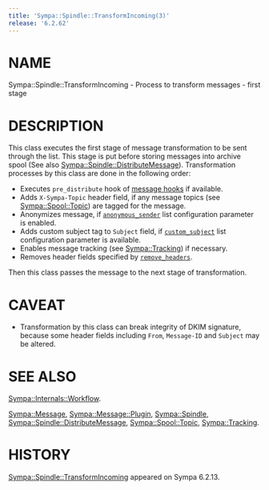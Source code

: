 ```yaml
---
title: 'Sympa::Spindle::TransformIncoming(3)'
release: '6.2.62'
---
```


# NAME

Sympa::Spindle::TransformIncoming -
Process to transform messages - first stage

# DESCRIPTION

This class executes the first stage of message transformation to be sent
through the list. This stage is put before storing messages into archive
spool (See also [Sympa::Spindle::DistributeMessage](./Sympa-Spindle-DistributeMessage.3.md)).
Transformation processes by this class are done in the following order:

- Executes `pre_distribute` hook of [message hooks](./Sympa-Message-Plugin.3.md)
if available.
- Adds `X-Sympa-Topic` header field, if any message topics
(see [Sympa::Spool::Topic](./Sympa-Spool-Topic.3.md)) are tagged for the message.
- Anonymizes message,
if [`anonymous_sender`](./list_config.5.md#anonymous_sender) list configuration
parameter is enabled.
- Adds custom subject tag to `Subject` field, if
[`custom_subject`](./list_config.5.md#custom_subject) list configuration
parameter is available.
- Enables message tracking (see [Sympa::Tracking](./Sympa-Tracking.3.md)) if necessary.
- Removes header fields specified by
[`remove_headers`](./list_config.5.md#remove_headers).

Then this class passes the message to the next stage of transformation.

# CAVEAT

- Transformation by this class can break integrity of DKIM signature,
because some header fields including `From`, `Message-ID` and `Subject` may
be altered.

# SEE ALSO

[Sympa::Internals::Workflow](./Sympa-Internals-Workflow.3.md).

[Sympa::Message](./Sympa-Message.3.md),
[Sympa::Message::Plugin](./Sympa-Message-Plugin.3.md),
[Sympa::Spindle](./Sympa-Spindle.3.md),
[Sympa::Spindle::DistributeMessage](./Sympa-Spindle-DistributeMessage.3.md),
[Sympa::Spool::Topic](./Sympa-Spool-Topic.3.md),
[Sympa::Tracking](./Sympa-Tracking.3.md).

# HISTORY

[Sympa::Spindle::TransformIncoming](./Sympa-Spindle-TransformIncoming.3.md) appeared on Sympa 6.2.13.
